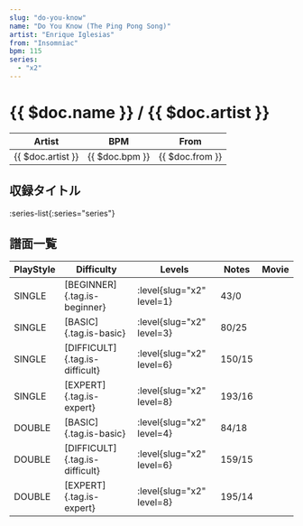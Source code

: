 ```yaml
---
slug: "do-you-know"
name: "Do You Know (The Ping Pong Song)"
artist: "Enrique Iglesias"
from: "Insomniac"
bpm: 115
series:
  - "x2"
---
```


# {{ $doc.name }} / {{ $doc.artist }}

|Artist|BPM|From|
|------|---|----|
|{{ $doc.artist }}|{{ $doc.bpm }}|{{ $doc.from }}|

## 収録タイトル

:series-list{:series="series"}

## 譜面一覧

|PlayStyle|Difficulty|Levels|Notes|Movie|
|---------|----------|------|-----|-----|
|SINGLE|[BEGINNER]{.tag.is-beginner}|<div class="field is-grouped is-grouped-multiline"> :level{slug="x2" level=1}</div>|43/0||
|SINGLE|[BASIC]{.tag.is-basic}|<div class="field is-grouped is-grouped-multiline"> :level{slug="x2" level=3}</div>|80/25||
|SINGLE|[DIFFICULT]{.tag.is-difficult}|<div class="field is-grouped is-grouped-multiline"> :level{slug="x2" level=6}</div>|150/15||
|SINGLE|[EXPERT]{.tag.is-expert}|<div class="field is-grouped is-grouped-multiline"> :level{slug="x2" level=8}</div>|193/16||
|DOUBLE|[BASIC]{.tag.is-basic}|<div class="field is-grouped is-grouped-multiline"> :level{slug="x2" level=4}</div>|84/18||
|DOUBLE|[DIFFICULT]{.tag.is-difficult}|<div class="field is-grouped is-grouped-multiline"> :level{slug="x2" level=6}</div>|159/15||
|DOUBLE|[EXPERT]{.tag.is-expert}|<div class="field is-grouped is-grouped-multiline"> :level{slug="x2" level=8}</div>|195/14||
